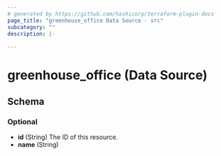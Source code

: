 ```yaml
---
# generated by https://github.com/hashicorp/terraform-plugin-docs
page_title: "greenhouse_office Data Source - src"
subcategory: ""
description: |-
  
---
```


# greenhouse_office (Data Source)





<!-- schema generated by tfplugindocs -->
## Schema

### Optional

- **id** (String) The ID of this resource.
- **name** (String)


